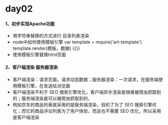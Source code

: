 # day02
#### 1、初步实现Apache功能
- 用字符串替换的方式进行 目录列表渲染
- node中如何使用模板引擎  var template = require('art-template')   template.render(模板，数据)    {{}}
- 使用模板引擎替换html页面

#### 2、客户端渲染 服务器渲染
- 客户端渲染：请求页面，请求动态数据；服务器渲染：一次请求，在服务端使用模板引擎，在发送给浏览器
- 客户端渲染不利于 SEO 搜索引擎优化，客户端异步渲染是很难被爬虫抓取到的；服务端渲染是可以被爬虫抓取到的，
- 例如京东的商品列表就采用的是服务端渲染，目的了为了 SEO 搜索引擎优化；而它的商品评论列表为了用户体验，而且也不需要 SEO 优化，所以采用是客户端渲染